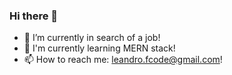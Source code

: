 ### Hi there 👋


- 💼 I’m currently in search of a job!
- 🔭 I'm currently learning MERN stack!
- 📫 How to reach me: leandro.fcode@gmail.com!
